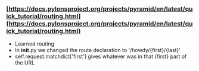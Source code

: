 ### [https://docs.pylonsproject.org/projects/pyramid/en/latest/quick_tutorial/routing.html](https://docs.pylonsproject.org/projects/pyramid/en/latest/quick_tutorial/routing.html)

- Learned routing
- In __init__.py we changed the route declaration to '/howdy/{first}/{last}'
- self.request.matchdict['first'] gives whatever was in that {first} part of the URL
